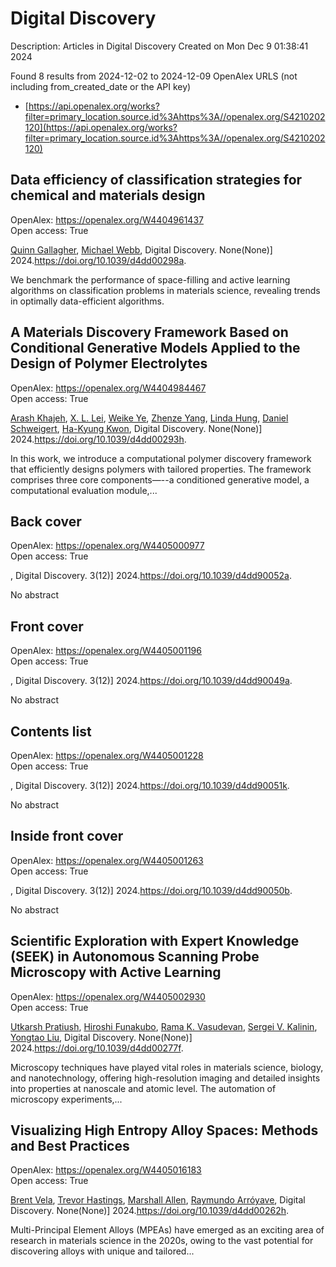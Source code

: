 # Digital Discovery
Description: Articles in Digital Discovery
Created on Mon Dec  9 01:38:41 2024

Found 8 results from 2024-12-02 to 2024-12-09
OpenAlex URLS (not including from_created_date or the API key)
- [https://api.openalex.org/works?filter=primary_location.source.id%3Ahttps%3A//openalex.org/S4210202120](https://api.openalex.org/works?filter=primary_location.source.id%3Ahttps%3A//openalex.org/S4210202120)

## Data efficiency of classification strategies for chemical and materials design   

OpenAlex: https://openalex.org/W4404961437    
Open access: True
    
[Quinn Gallagher](https://openalex.org/A5106347725), [Michael Webb](https://openalex.org/A5072988684), Digital Discovery. None(None)] 2024.https://doi.org/10.1039/d4dd00298a.
    
We benchmark the performance of space-filling and active learning algorithms on classification problems in materials science, revealing trends in optimally data-efficient algorithms.    

    

## A Materials Discovery Framework Based on Conditional Generative Models Applied to the Design of Polymer Electrolytes   

OpenAlex: https://openalex.org/W4404984467    
Open access: True
    
[Arash Khajeh](https://openalex.org/A5076876475), [X. L. Lei](https://openalex.org/A5056319646), [Weike Ye](https://openalex.org/A5021883317), [Zhenze Yang](https://openalex.org/A5072747890), [Linda Hung](https://openalex.org/A5063341916), [Daniel Schweigert](https://openalex.org/A5092098140), [Ha-Kyung Kwon](https://openalex.org/A5042043446), Digital Discovery. None(None)] 2024.https://doi.org/10.1039/d4dd00293h.
    
In this work, we introduce a computational polymer discovery framework that efficiently designs polymers with tailored properties. The framework comprises three core components—--a conditioned generative model, a computational evaluation module,...    

    

## Back cover   

OpenAlex: https://openalex.org/W4405000977    
Open access: True
    
, Digital Discovery. 3(12)] 2024.https://doi.org/10.1039/d4dd90052a.
    
No abstract    

    

## Front cover   

OpenAlex: https://openalex.org/W4405001196    
Open access: True
    
, Digital Discovery. 3(12)] 2024.https://doi.org/10.1039/d4dd90049a.
    
No abstract    

    

## Contents list   

OpenAlex: https://openalex.org/W4405001228    
Open access: True
    
, Digital Discovery. 3(12)] 2024.https://doi.org/10.1039/d4dd90051k.
    
No abstract    

    

## Inside front cover   

OpenAlex: https://openalex.org/W4405001263    
Open access: True
    
, Digital Discovery. 3(12)] 2024.https://doi.org/10.1039/d4dd90050b.
    
No abstract    

    

## Scientific Exploration with Expert Knowledge (SEEK) in Autonomous Scanning Probe Microscopy with Active Learning   

OpenAlex: https://openalex.org/W4405002930    
Open access: True
    
[Utkarsh Pratiush](https://openalex.org/A5072005600), [Hiroshi Funakubo](https://openalex.org/A5023888355), [Rama K. Vasudevan](https://openalex.org/A5001834469), [Sergei V. Kalinin](https://openalex.org/A5048552375), [Yongtao Liu](https://openalex.org/A5049206710), Digital Discovery. None(None)] 2024.https://doi.org/10.1039/d4dd00277f.
    
Microscopy techniques have played vital roles in materials science, biology, and nanotechnology, offering high-resolution imaging and detailed insights into properties at nanoscale and atomic level. The automation of microscopy experiments,...    

    

## Visualizing High Entropy Alloy Spaces: Methods and Best Practices   

OpenAlex: https://openalex.org/W4405016183    
Open access: True
    
[Brent Vela](https://openalex.org/A5013212032), [Trevor Hastings](https://openalex.org/A5104323768), [Marshall Allen](https://openalex.org/A5003830282), [Raymundo Arróyave](https://openalex.org/A5055147706), Digital Discovery. None(None)] 2024.https://doi.org/10.1039/d4dd00262h.
    
Multi-Principal Element Alloys (MPEAs) have emerged as an exciting area of research in materials science in the 2020s, owing to the vast potential for discovering alloys with unique and tailored...    

    
